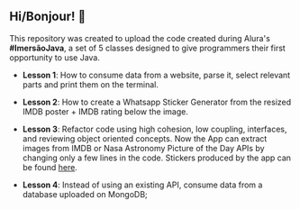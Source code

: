 ## Hi/Bonjour! 🌷

This repository was created to upload the code created during Alura's **#ImersãoJava**, a set of 5 classes designed to give programmers their first opportunity to use Java.

- **Lesson 1**: How to consume data from a website, parse it, select relevant parts and print them on the terminal.

- **Lesson 2**: How to create a Whatsapp Sticker Generator from the resized IMDB poster + IMDB rating below the image.

- **Lesson 3**: Refactor code using high cohesion, low coupling, interfaces, and reviewing object oriented concepts. Now the App can extract images from IMDB or Nasa Astronomy Picture of the Day APIs by changing only a few lines in the code. Stickers produced by the app can be found [here](https://github.com/rossmodolin/alura-java-basics/tree/main/alura-stickers/stickers).

- **Lesson 4**: Instead of using an existing API, consume data from a database uploaded on MongoDB;
